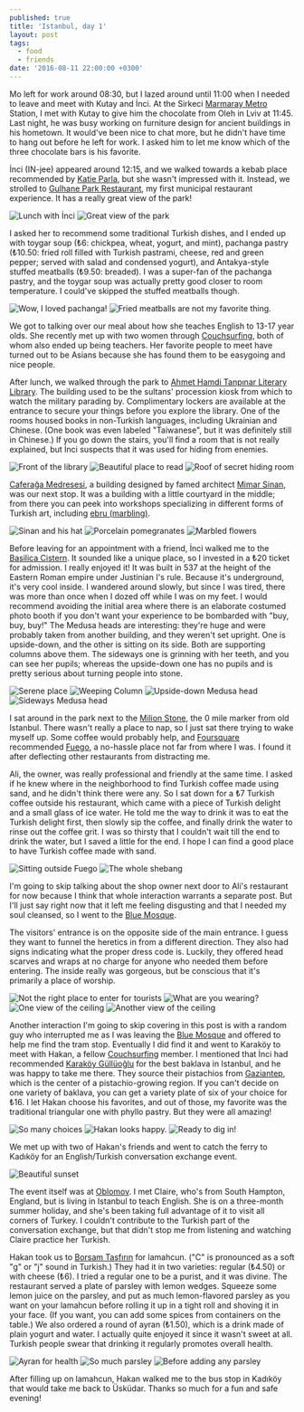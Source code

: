 ```yaml
---
published: true
title: 'Istanbul, day 1'
layout: post
tags:
  - food
  - friends
date: '2016-08-11 22:00:00 +0300'
---
```

Mo left for work around 08:30, but I lazed around until 11:00 when I needed to leave and meet with Kutay and İnci. At the Sirkeci [Marmaray Metro](http://www.marmaray.gov.tr) Station, I met with Kutay to give him the chocolate from Oleh in Lviv at 11:45. Last night, he was busy working on furniture design for ancient buildings in his hometown. It would've been nice to chat more, but he didn't have time to hang out before he left for work. I asked him to let me know which of the three chocolate bars is his favorite.

<!--more-->

İnci (IN-jee) appeared around 12:15, and we walked towards a kebab place recommended by [Katie Parla](http://katieparla.com/katie-parla-city-guides/my-istanbul), but she wasn't impressed with it. Instead, we strolled to [Gulhane Park Restaurant](http://www.gulhaneparkotel.com/c/36/gulhanepark/terrace-restaurant.html), my first municipal restaurant experience. It has a really great view of the park!

![Lunch with İnci]({{site.baseurl}}/images/2016/08/11/istanbul-day-1/gulhane-incitiff.jpeg)
![Great view of the park]({{site.baseurl}}/images/2016/08/11/istanbul-day-1/gulhane-view.jpeg)

I asked her to recommend some traditional Turkish dishes, and I ended up with toygar soup (₺6: chickpea, wheat, yogurt, and mint), pachanga pastry (₺10.50: fried roll filled with Turkish pastrami, cheese, red and green pepper; served with salad and condensed yogurt), and Antakya-style stuffed meatballs (₺9.50: breaded). I was a super-fan of the pachanga pastry, and the toygar soup was actually pretty good closer to room temperature. I could've skipped the stuffed meatballs though.

![Wow, I loved pachanga!]({{site.baseurl}}/images/2016/08/11/istanbul-day-1/gulhane-pachanga.jpeg)
![Fried meatballs are not my favorite thing.]({{site.baseurl}}/images/2016/08/11/istanbul-day-1/gulhane-meatballs.jpeg)

We got to talking over our meal about how she teaches English to 13-17 year olds. She recently met up with two women through [Couchsurfing][cs], both of whom also ended up being teachers. Her favorite people to meet have turned out to be Asians because she has found them to be easygoing and nice people.

After lunch, we walked through the park to [Ahmet Hamdi Tanpınar Literary Library](http://www.theguideistanbul.com/location/ahmet-hamdi-tanpınar-literature-museum-library). The building used to be the sultans' procession kiosk from which to watch the military parading by. Complimentary lockers are available at the entrance to secure your things before you explore the library. One of the rooms housed books in non-Turkish languages, including Ukrainian and Chinese. (One book was even labeled "Taiwanese", but it was definitely still in Chinese.) If you go down the stairs, you'll find a room that is not really explained, but İnci suspects that it was used for hiding from enemies.

![Front of the library]({{site.baseurl}}/images/2016/08/11/istanbul-day-1/library-entrance.jpeg)
![Beautiful place to read]({{site.baseurl}}/images/2016/08/11/istanbul-day-1/library-room.jpeg)
![Roof of secret hiding room]({{site.baseurl}}/images/2016/08/11/istanbul-day-1/library-secret.jpeg)

[Caferağa Medresesi](http://www.lonelyplanet.com/turkey/istanbul/sights/architecture/caferaga-medresesi), a building designed by famed architect [Mimar Sinan](https://en.m.wikipedia.org/wiki/Mimar_Sinan), was our next stop. It was a building with a little courtyard in the middle; from there you can peek into workshops specializing in different forms of Turkish art, including [ebru (marbling)](http://www.turkishculture.org/traditional-arts/marbling-113.htm).

![Sinan and his hat]({{site.baseurl}}/images/2016/08/11/istanbul-day-1/caferaga-sinan.jpeg)
![Porcelain pomegranates]({{site.baseurl}}/images/2016/08/11/istanbul-day-1/caferaga-pomegranates.jpeg)
![Marbled flowers]({{site.baseurl}}/images/2016/08/11/istanbul-day-1/caferaga-ebru.jpeg)

Before leaving for an appointment with a friend, İnci walked me to the [Basilica Cistern](http://yerebatan.com). It sounded like a unique place, so I invested in a ₺20 ticket for admission. I really enjoyed it! It was built in 537 at the height of the Eastern Roman empire under Justinian I's rule. Because it's underground, it's very cool inside. I wandered around slowly, but since I was tired, there was more than once when I dozed off while I was on my feet. I would recommend avoiding the initial area where there is an elaborate costumed photo booth if you don't want your experience to be bombarded with "buy, buy, buy!" The Medusa heads are interesting: they're huge and were probably taken from another building, and they weren't set upright. One is upside-down, and the other is sitting on its side. Both are supporting columns above them. The sideways one is grinning with her teeth, and you can see her pupils; whereas the upside-down one has no pupils and is pretty serious about turning people into stone.

![Serene place]({{site.baseurl}}/images/2016/08/11/istanbul-day-1/cistern-columns.jpeg)
![Weeping Column]({{site.baseurl}}/images/2016/08/11/istanbul-day-1/cistern-weeping.jpeg)
![Upside-down Medusa head]({{site.baseurl}}/images/2016/08/11/istanbul-day-1/cistern-medusa1.jpeg)
![Sideways Medusa head]({{site.baseurl}}/images/2016/08/11/istanbul-day-1/cistern-medusa2.jpeg)

I sat around in the park next to the [Milion Stone](http://www.spottedbylocals.com/istanbul/milion-stone/), the 0 mile marker from old Istanbul. There wasn't really a place to nap, so I just sat there trying to wake myself up. Some coffee would probably help, and [Foursquare](http://foursquare.com) recommended [Fuego](http://www.fuegocaferestaurant.com), a no-hassle place not far from where I was. I found it after deflecting other restaurants from distracting me.

Ali, the owner, was really professional and friendly at the same time. I asked if he knew where in the neighborhood to find Turkish coffee made using sand, and he didn't think there were any. So I sat down for a ₺7 Turkish coffee outside his restaurant, which came with a piece of Turkish delight and a small glass of ice water. He told me the way to drink it was to eat the Turkish delight first, then slowly sip the coffee, and finally drink the water to rinse out the coffee grit. I was so thirsty that I couldn't wait till the end to drink the water, but I saved a little for the end. I hope I can find a good place to have Turkish coffee made with sand.

![Sitting outside Fuego]({{site.baseurl}}/images/2016/08/11/istanbul-day-1/fuego-outside.jpeg)
![The whole shebang]({{site.baseurl}}/images/2016/08/11/istanbul-day-1/fuego-coffee.jpeg)

I'm going to skip talking about the shop owner next door to Ali's restaurant for now because I think that whole interaction warrants a separate post. But I'll just say right now that it left me feeling disgusting and that I needed my soul cleansed, so I went to the [Blue Mosque][bluemosque].

The visitors' entrance is on the opposite side of the main entrance. I guess they want to funnel the heretics in from a different direction. They also had signs indicating what the proper dress code is. Luckily, they offered head scarves and wraps at no charge for anyone who needed them before entering. The inside really was gorgeous, but be conscious that it's primarily a place of worship.

![Not the right place to enter for tourists]({{site.baseurl}}/images/2016/08/11/istanbul-day-1/bluemosque-entrance.jpeg)
![What are you wearing?]({{site.baseurl}}/images/2016/08/11/istanbul-day-1/bluemosque-dresscode.jpeg)
![One view of the ceiling]({{site.baseurl}}/images/2016/08/11/istanbul-day-1/bluemosque-ceiling1.jpeg)
![Another view of the ceiling]({{site.baseurl}}/images/2016/08/11/istanbul-day-1/bluemosque-ceiling2.jpeg)

Another interaction I'm going to skip covering in this post is with a random guy who interrupted me as I was leaving the [Blue Mosque][bluemosque] and offered to help me find the tram stop. Eventually I did find it and went to Karaköy to meet with Hakan, a fellow [Couchsurfing][cs] member. I mentioned that İnci had recommended [Karaköy Güllüoğlu](http://www.karakoygulluoglu.com/baklavas) for the best baklava in Istanbul, and he was happy to take me there. They source their pistachios from [Gaziantep](https://en.wikivoyage.org/wiki/Gaziantep), which is the center of a pistachio-growing region. If you can't decide on one variety of baklava, you can get a variety plate of six of your choice for ₺16. I let Hakan choose his favorites, and out of those, my favorite was the traditional triangular one with phyllo pastry. But they were all amazing!

![So many choices]({{site.baseurl}}/images/2016/08/11/istanbul-day-1/gulluoglu-kinds.jpeg)
![Hakan looks happy.]({{site.baseurl}}/images/2016/08/11/istanbul-day-1/gulluoglu-hakan.jpeg)
![Ready to dig in!]({{site.baseurl}}/images/2016/08/11/istanbul-day-1/gulluoglu-tiff.jpeg)

We met up with two of Hakan's friends and went to catch the ferry to Kadıköy for an English/Turkish conversation exchange event. 

![Beautiful sunset]({{site.baseurl}}/images/2016/08/11/istanbul-day-1/ferry-sunset.jpeg)

The event itself was at [Oblomov](https://foursquare.com/v/oblomov/55f071c4498e4aad44036e9d). I met Claire, who's from South Hampton, England, but is living in Istanbul to teach English. She is on a three-month summer holiday, and she's been taking full advantage of it to visit all corners of Turkey. I couldn't contribute to the Turkish part of the conversation exchange, but that didn't stop me from listening and watching Claire practice her Turkish.

Hakan took us to [Borsam Taşfırın](http://borsamtasfirin.com.tr) for lamahcun. ("C" is pronounced as a soft "g" or "j" sound in Turkish.) They had it in two varieties: regular (₺4.50) or with cheese (₺6). I tried a regular one to be a purist, and it was divine. The restaurant served a plate of parsley with lemon wedges. Squeeze some lemon juice on the parsley, and put as much lemon-flavored parsley as you want on your lamahcun before rolling it up in a tight roll and shoving it in your face. (If you want, you can add some spices from containers on the table.) We also ordered a round of ayran (₺1.50), which is a drink made of plain yogurt and water. I actually quite enjoyed it since it wasn't sweet at all. Turkish people swear that drinking it regularly promotes overall health.

![Ayran for health]({{site.baseurl}}/images/2016/08/11/istanbul-day-1/borsam-ayran.jpeg)
![So much parsley]({{site.baseurl}}/images/2016/08/11/istanbul-day-1/borsam-parsley.jpeg)
![Before adding any parsley]({{site.baseurl}}/images/2016/08/11/istanbul-day-1/borsam-lamahcun.jpeg)

After filling up on lamahcun, Hakan walked me to the bus stop in Kadıköy that would take me back to Üsküdar. Thanks so much for a fun and safe evening!

[bluemosque]: https://en.m.wikipedia.org/wiki/Sultan_Ahmed_Mosque
[cs]: https://www.couchsurfing.com
